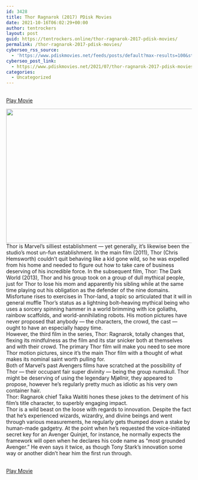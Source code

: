 ```yaml
---
id: 3428
title: Thor Ragnarok (2017) PDisk Movies
date: 2021-10-16T06:02:29+00:00
author: tentrockers
layout: post
guid: https://tentrockers.online/thor-ragnarok-2017-pdisk-movies/
permalink: /thor-ragnarok-2017-pdisk-movies/
cyberseo_rss_source:
  - 'https://www.pdiskmovies.net/feeds/posts/default?max-results=100&start-index=1201'
cyberseo_post_link:
  - https://www.pdiskmovies.net/2021/07/thor-ragnarok-2017-pdisk-movies.html
categories:
  - Uncategorized
---
```

<a href="https://kuklink.com/1/bnYyZ2U5MDAwMDEx" onclick="window.open('https://kuklink.com/1/bnYyZ2U5MDAwMDEx','popup','width=600,height=600'); return false;" target="popup" rel="noopener"><br /> Play Movie<br /> </a>

<div class="separator">
  <a href="https://www.pdiskmovies.net/2021/07/j" target="_blank" rel="noopener"><img loading="lazy" border="0" data-original-height="640" data-original-width="1124" height="364" src="https://1.bp.blogspot.com/-Q2ZKVlLOs-M/YO7yZD_cfXI/AAAAAAAAZHA/0quhtjVu9rUjJNk9B7PUHNdFmak87t_RwCLcBGAsYHQ/w640-h364/Thor%2BRagnarok%2B%25282017%2529%2BPDisk%2BMovies.jpg" width="640" /></a>
</div>



<div>
  <div>
    <span>Thor is Marvel&#8217;s silliest establishment — yet generally, it&#8217;s likewise been the studio&#8217;s most un-fun establishment. In the main film (2011), Thor (Chris Hemsworth) couldn&#8217;t quit behaving like a kid gone wild, so he was expelled from his home and needed to figure out how to take care of business deserving of his incredible force. In the subsequent film, Thor: The Dark World (2013), Thor and his group took on a group of dull mythical people, just for Thor to lose his mom and apparently his sibling while at the same time playing out his obligation as the defender of the nine domains.&nbsp;</span>
  </div>
  
  <div>
    <span>Misfortune rises to exercises in Thor-land, a topic so articulated that it will in general muffle Thor&#8217;s status as a lightning bolt–heaving mythical being who uses a sorcery spinning hammer in a world brimming with ice goliaths, rainbow scaffolds, and world-annihilating robots. His motion pictures have never proposed that anybody — the characters, the crowd, the cast — ought to have an especially happy time.&nbsp;</span>
  </div>
  
  <div>
    <span>However, the third film in the series, Thor: Ragnarok, totally changes that, flexing its mindfulness as the film and its star snicker both at themselves and with their crowd. The primary Thor film will make you need to see more Thor motion pictures, since it&#8217;s the main Thor film with a thought of what makes its nominal saint worth pulling for.&nbsp;</span>
  </div>
  
  <div>
    <span>Both of Marvel&#8217;s past Avengers films have scratched at the possibility of Thor — their occupant fair super divinity — being the group numskull. Thor might be deserving of using the legendary Mjøllnir, they appeared to propose, however he&#8217;s regularly pretty much as idiotic as his very own container hair.&nbsp;</span>
  </div>
  
  <div>
    <span>Thor: Ragnarok chief Taika Waititi hones these jokes to the detriment of his film&#8217;s title character, to superbly engaging impact.&nbsp;</span>
  </div>
  
  <div>
    <span>Thor is a wild beast on the loose with regards to innovation. Despite the fact that he&#8217;s experienced wizards, wizardry, and divine beings and went through various measurements, he regularly gets thumped down a stake by human-made gadgetry. At the point when he&#8217;s requested the voice-initiated secret key for an Avenger Quinjet, for instance, he normally expects the framework will open when he declares his code name as &#8220;most grounded Avenger.&#8221; He even says it twice, as though Tony Stark&#8217;s innovation some way or another didn&#8217;t hear him the first run through.</span>
  </div>
</div>

<a href="https://kuklink.com/1/bnYyZ2U5MDAwMDEx" onclick="window.open('https://kuklink.com/1/bnYyZ2U5MDAwMDEx','popup','width=600,height=600'); return false;" target="popup" rel="noopener"><br /> Play Movie<br /> </a>